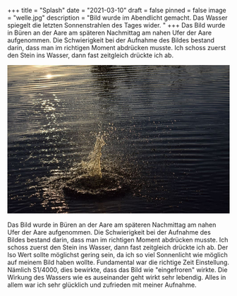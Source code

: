 +++
title = "Splash"
date = "2021-03-10"
draft = false
pinned = false
image = "welle.jpg"
description = "Bild wurde im Abendlicht gemacht. Das Wasser spiegelt die letzten Sonnenstrahlen des Tages wider. "
+++
Das Bild wurde in Büren an der Aare am späteren Nachmittag am nahen Ufer der Aare aufgenommen. Die Schwierigkeit bei der Aufnahme des Bildes bestand darin, dass man im richtigen Moment abdrücken musste. Ich schoss zuerst den Stein ins Wasser, dann fast zeitgleich drückte ich ab.

![](welle.jpg)

Das Bild wurde in Büren an der Aare am späteren Nachmittag am nahen Ufer der Aare aufgenommen. Die Schwierigkeit bei der Aufnahme des Bildes bestand darin, dass man im richtigen Moment abdrücken musste. Ich schoss zuerst den Stein ins Wasser, dann fast zeitgleich drückte ich ab. Der Iso Wert sollte möglichst gering sein, da ich so viel Sonnenlicht wie möglich auf meinem Bild haben wollte. Fundamental war die richtige Zeit Einstellung. Nämlich S1/4000, dies bewirkte, dass das Bild wie "eingefroren" wirkte. Die Wirkung des Wassers wie es auseinander geht wirkt sehr lebendig. Alles in allem war ich sehr glücklich und zufrieden mit meiner Aufnahme.